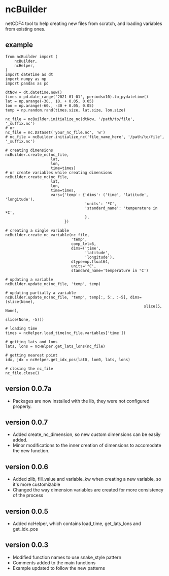 # ncBuilder
netCDF4 tool to help creating new files from scratch, and loading variables from existing ones.



## example
```
from ncBuilder import (
    ncBuilder,
    ncHelper,
)
import datetime as dt
import numpy as np
import pandas as pd

dtNow = dt.datetime.now()
times = pd.date_range('2021-01-01', periods=10).to_pydatetime()
lat = np.arange(-30., 10. + 0.05, 0.05)
lon = np.arange(-60., -30 + 0.05, 0.05)
temp = np.random.rand(times.size, lat.size, lon.size)

nc_file = ncBuilder.initialize_nc(dtNow, '/path/to/file', '_suffix.nc')
# or
nc_file = nc.Dataset('your_nc_file.nc', 'w')
# nc_file = ncBuilder.initialize_nc('file_name_here', '/path/to/file', '_suffix.nc')

# creating dimensions
ncBuilder.create_nc(nc_file,
                    lat,
                    lon,
                    time=times)
# or create variables while creating dimensions
ncBuilder.create_nc(nc_file,
                    lat,
                    lon,
                    time=times, 
                    vars={'temp': {'dims': ('time', 'latitude', 'longitude'),
                                   'units': 'ºC',
                                   'standard_name': 'temperature in ºC',
                                   },
                          })

# creating a single variable
ncBuilder.create_nc_variable(nc_file,
                             'temp',
                             comp_lvl=6,
                             dims=('time',
                                   'latitude',
                                   'longitude'),
                             dtype=np.float64,
                             units='°C',
                             standard_name='temperature in °C')

# updating a variable
ncBuilder.update_nc(nc_file, 'temp', temp)

# updating partially a variable
ncBuilder.update_nc(nc_file, 'temp', temp[:, 5:, :-5], dims=(slice(None), 
                                                             slice(5, None),
                                                             slice(None, -5)))

# loading time
times = ncHelper.load_time(nc_file.variables['time'])

# getting lats and lons
lats, lons = ncHelper.get_lats_lons(nc_file)

# getting nearest point
idx, jdx = ncHelper.get_idx_pos(lat0, lon0, lats, lons)

# closing the nc_file
nc_file.close()
```

## version 0.0.7a
- Packages are now installed with the lib, they were not configured properly.

## version 0.0.7
- Added create_nc_dimension, so new custom dimensions can be easily added.
- Minor modifications to the inner creation of dimensions to accomodate the new function.

## version 0.0.6
- Added zlib, fill_value and variable_kw when creating a new variable, so it's more customizable
- Changed the way dimension variables are created for more consistency of the process

## version 0.0.5
- Added ncHelper, which contains load_time, get_lats_lons and get_idx_pos

## version 0.0.3
- Modified function names to use snake_style pattern
- Comments added to the main functions
- Example updated to follow the new patterns
